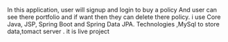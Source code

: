 In this application, user will signup and login to buy a policy And user can see there portfolio and if want then they can delete there policy. 
i use Core Java, JSP, Spring Boot and Spring Data JPA. Technologies ,MySql  to store data,tomact server .
it is live project
